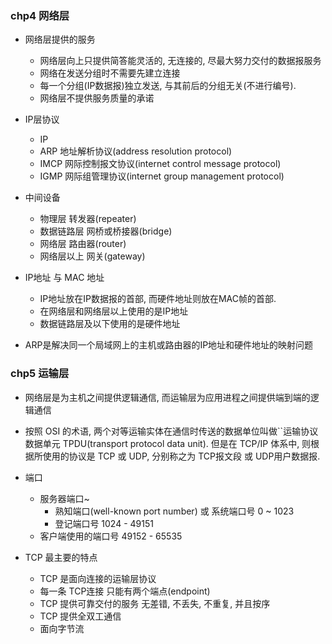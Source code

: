 ### chp4 网络层

* 网络层提供的服务
    * 网络层向上只提供简答能灵活的, 无连接的, 尽最大努力交付的数据报服务
    * 网络在发送分组时不需要先建立连接
    * 每一个分组(IP数据报)独立发送, 与其前后的分组无关(不进行编号).
    * 网络层不提供服务质量的承诺
* IP层协议
    * IP
    * ARP   地址解析协议(address resolution protocol)
    * IMCP  网际控制报文协议(internet control message protocol)
    * IGMP  网际组管理协议(internet group management protocol)

* 中间设备
    * 物理层        转发器(repeater)
    * 数据链路层    网桥或桥接器(bridge)
    * 网络层        路由器(router)
    * 网络层以上    网关(gateway)

* IP地址 与 MAC 地址
    * IP地址放在IP数据报的首部, 而硬件地址则放在MAC帧的首部.
    * 在网络层和网络层以上使用的是IP地址
    * 数据链路层及以下使用的是硬件地址

* ARP是解决同一个局域网上的主机或路由器的IP地址和硬件地址的映射问题





### chp5 运输层

* 网络层是为主机之间提供逻辑通信, 而运输层为应用进程之间提供端到端的逻辑通信

* 按照 OSI 的术语, 两个对等运输实体在通信时传送的数据单位叫做``运输协议数据单元 TPDU(transport protocol data unit). 但是在 TCP/IP 体系中, 则根据所使用的协议是 TCP 或 UDP, 分别称之为 TCP报文段 或 UDP用户数据报.

* 端口
    * 服务器端口~
        * 熟知端口(well-known port number) 或 系统端口号 0 ~ 1023
        * 登记端口号 1024 - 49151
    * 客户端使用的端口号 49152 - 65535   

 * TCP 最主要的特点
    * TCP 是面向连接的运输层协议
    * 每一条 TCP连接 只能有两个端点(endpoint)
    * TCP 提供可靠交付的服务 无差错, 不丢失, 不重复, 并且按序
    * TCP 提供全双工通信
    * 面向字节流

